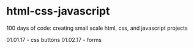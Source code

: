 # html-css-javascript
100 days of code: creating small scale html, css, and javascript projects

01.01.17 - css buttons
01.02.17 - forms
